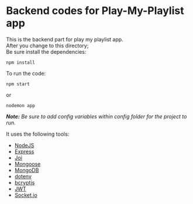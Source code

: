 # Backend codes for Play-My-Playlist app

This is the backend part for play my playlist app. <br/>
After you change to this directory;
<br/>
Be sure install the dependencies: <br/>

```
npm install
```

To run the code:

```
npm start
```

or

```
nodemon app
```

**_Note:_** _Be sure to add config variables within config folder for the project to run._ <br/>

It uses the following tools:<br/>

- [NodeJS](https://nodejs.org/en/)
- [Express](https://expressjs.com/)
- [Joi](https://joi.dev/)
- [Mongoose](https://mongoosejs.com/)
- [MongoDB](https://www.mongodb.com/)
- [dotenv](https://github.com/motdotla/dotenv)
- [bcryptjs](https://github.com/dcodeIO/bcrypt.js)
- [JWT](https://github.com/auth0/node-jsonwebtoken)
- [Socket.io](https://socket.io/docs/v4/server-installation/)
